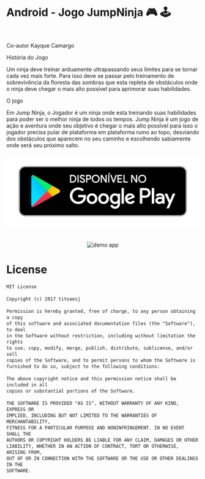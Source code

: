 # Android - Jogo JumpNinja 🎮 🕹

<br/>

Co-autor Kayque Camargo

<p>História do Jogo<p>
<p> Um ninja deve treinar arduamente ultrapassando seus limites para se tornar cada vez mais forte. Para isso deve se passar pelo treinamento de sobrevivência da floresta das sombras que esta repleta de obstáculos onde o ninja deve chegar o mais alto possível para aprimorar suas habilidades. </p>

<p> O jogo </p>
<p> Em Jump Ninja, o Jogador é um ninja onde esta treinando suas habilidades para poder ser o melhor ninja de todos os tempos. Jump Ninja é um jogo de ação e aventura onde seu objetivo é chegar o mais alto possível para isso o jogador precisa pular de plataforma em plataforma rumo ao topo, desviando dos obstáculos que aparecem no seu caminho e escolhendo sabiamente onde será seu próximo salto. </p>

<div align="center">

<p>
  <a href="https://play.google.com/store/apps/details?id=posmobile.br.com.jumpninja">
    <img src="https://github.com/titoaesj/JumpNinja/blob/master/google-play-badge.png" alt=“google play” />
  </a>
</p>
       
</div>

<br/>

<div align="center">
    <img src="https://github.com/titoaesj/JumpNinja/blob/master/demo.gif" alt="demo app" width="440" height="783"/>
</div>

# License

```
MIT License

Copyright (c) 2017 titoaesj

Permission is hereby granted, free of charge, to any person obtaining a copy
of this software and associated documentation files (the "Software"), to deal
in the Software without restriction, including without limitation the rights
to use, copy, modify, merge, publish, distribute, sublicense, and/or sell
copies of the Software, and to permit persons to whom the Software is
furnished to do so, subject to the following conditions:

The above copyright notice and this permission notice shall be included in all
copies or substantial portions of the Software.

THE SOFTWARE IS PROVIDED "AS IS", WITHOUT WARRANTY OF ANY KIND, EXPRESS OR
IMPLIED, INCLUDING BUT NOT LIMITED TO THE WARRANTIES OF MERCHANTABILITY,
FITNESS FOR A PARTICULAR PURPOSE AND NONINFRINGEMENT. IN NO EVENT SHALL THE
AUTHORS OR COPYRIGHT HOLDERS BE LIABLE FOR ANY CLAIM, DAMAGES OR OTHER
LIABILITY, WHETHER IN AN ACTION OF CONTRACT, TORT OR OTHERWISE, ARISING FROM,
OUT OF OR IN CONNECTION WITH THE SOFTWARE OR THE USE OR OTHER DEALINGS IN THE
SOFTWARE.
```